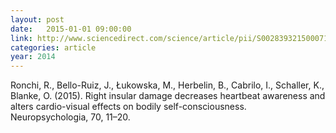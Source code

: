 ```yaml
---
layout: post
date:   2015-01-01 09:00:00
link: http://www.sciencedirect.com/science/article/pii/S0028393215000718?via%3Dihub
categories: article
year: 2014
---
```


Ronchi, R., Bello-Ruiz, J., Łukowska, M., Herbelin, B., Cabrilo, I., Schaller, K., Blanke, O. (2015). Right insular damage decreases heartbeat awareness and alters cardio-visual effects on bodily self-consciousness. Neuropsychologia, 70, 11–20.

